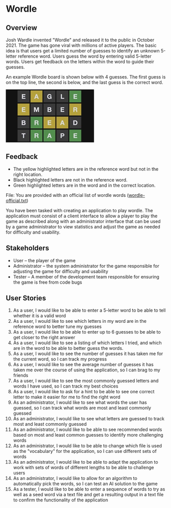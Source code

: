 # Wordle

## Overview
Josh Wardle invented "Wordle" and released it to the public in October 2021.  The game has gone viral with millions of active players.  The basic idea is that users get a limited number of guesses to identify an unknown 5-letter reference word.  Users guess the word by entering valid 5-letter words.  Users get feedback on the letters within the word to guide their guesses.  

An example Wordle board is shown below with 4 guesses.  The first guess is on the top line, the second is below, and the last guess is the correct word.

![Wordle Board](wordle.jpg)
 
## Feedback
- The yellow highlighted letters are in the reference word but not in the right location.  
- Black highlighted letters are not in the reference word.
- Green highlighted letters are in the word and in the correct location.  

File: You are provided with an official list of wordle words ([wordle-official.txt](src/wordle-official.txt))

You have been tasked with creating an application to play wordle.  The application must consist of a client interface to allow a player to play the game as described along with an administrator interface that can be used by a game administrator to view statistics and adjust the game as needed for difficulty and usability.

## Stakeholders
- User – the player of the game
- Administrator – the system administrator for the game responsible for adjusting the game for difficulty and usability
- Tester – A member of the development team responsible for ensuring the game is free from code bugs

## User Stories
1. As a user, I would like to be able to enter a 5-letter word to be able to tell whether it is a valid word
2. As a user, I would like to see which letters in my word are in the reference word to better tune my guesses
3. As a user, I would like to be able to enter up to 6 guesses to be able to get closer to the right answer
4. As a user, I would like to see a listing of which letters I tried, and which are in the word to be able to better guess the words.
5. As a user, I would like to see the number of guesses it has taken me for the current word, so I can track my progress
6. As a user, I would like to see the average number of guesses it has taken me over the course of using the application, so I can brag to my friends
7. As a user, I would like to see the most commonly guessed letters and words I have used, so I can track my best choices
8. As a user, I would like to ask for a hint to be able to see one correct letter to make it easier for me to find the right word
9. As an administrator, I would like to see what words the user has guessed, so I can track what words are most and least commonly guessed
10. As an administrator, I would like to see what letters are guessed to track most and least commonly guessed
11. As an administrator, I would like to be able to see recommended words based on most and least common guesses to identify more challenging words
12. As an administrator, I would like to be able to change which file is used as the "vocabulary" for the application, so I can use different sets of words
13. As an administrator, I would like to be able to adapt the application to work with sets of words of different lengths to be able to challenge users
14. As an administrator, I would like to allow for an algorithm to automatically pick the words, so I can test an AI solution to the game
15. As a tester, I would like to be able to enter a sequence of words to try as well as a seed word via a text file and get a resulting output in a text file to confirm the functionality of the application 
